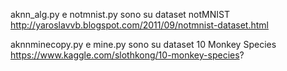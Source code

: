 aknn_alg.py e notmnist.py sono su dataset notMNIST http://yaroslavvb.blogspot.com/2011/09/notmnist-dataset.html

aknnminecopy.py e mine.py sono su dataset 10 Monkey Species https://www.kaggle.com/slothkong/10-monkey-species?
